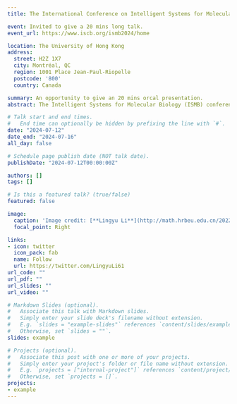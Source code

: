 ```yaml
---
title: The International Conference on Intelligent Systems for Molecular Biology (ISMB) 2024.

event: Invited to give a 20 mins long talk.
event_url: https://www.iscb.org/ismb2024/home

location: The University of Hong Kong
address:
  street: H2Z 1X7 
  city: Montréal, QC
  region: 1001 Place Jean-Paul-Riopelle
  postcode: '800'
  country: Canada

summary: An opportunity to give an 20 mins orcal presentation.
abstract: The Intelligent Systems for Molecular Biology (ISMB) conference is vital for its role in uniting computer science, biology, and bioinformatics. It accelerates discovery by leveraging intelligent systems to analyze complex molecular data, enabling precision medicine and revolutionizing drug discovery. ISMB addresses big data challenges, educates researchers, and fosters interdisciplinary collaboration, making it a critical hub for advancing life science research and applications.

# Talk start and end times.
#   End time can optionally be hidden by prefixing the line with `#`.
date: "2024-07-12"
date_end: "2024-07-16"
all_day: false

# Schedule page publish date (NOT talk date).
publishDate: "2024-07-12T00:00:00Z"

authors: []
tags: []

# Is this a featured talk? (true/false)
featured: false

image:
  caption: 'Image credit: [**Lingyu Li**](http://math.hrbeu.edu.cn/2022/0613/c10821a293948/page.htm)'
  focal_point: Right

links:
- icon: twitter
  icon_pack: fab
  name: Follow
  url: https://twitter.com/LingyuLi61
url_code: ""
url_pdf: ""
url_slides: ""
url_video: ""

# Markdown Slides (optional).
#   Associate this talk with Markdown slides.
#   Simply enter your slide deck's filename without extension.
#   E.g. `slides = "example-slides"` references `content/slides/example-slides.md`.
#   Otherwise, set `slides = ""`.
slides: example

# Projects (optional).
#   Associate this post with one or more of your projects.
#   Simply enter your project's folder or file name without extension.
#   E.g. `projects = ["internal-project"]` references `content/project/deep-learning/index.md`.
#   Otherwise, set `projects = []`.
projects:
- example
---
```


<!-- {{% callout note %}}
Click on the **Slides** button above to view the built-in slides feature.
{{% /callout %}}

Slides can be added in a few ways:

- **Create** slides using Wowchemy's [*Slides*](https://wowchemy.com/docs/managing-content/#create-slides) feature and link using `slides` parameter in the front matter of the talk file
- **Upload** an existing slide deck to `static/` and link using `url_slides` parameter in the front matter of the talk file
- **Embed** your slides (e.g. Google Slides) or presentation video on this page using [shortcodes](https://wowchemy.com/docs/writing-markdown-latex/).

#Further event details, including [page elements](https://wowchemy.com/docs/writing-markdown-latex/) such as image galleries, can be added to the body of this page. -->
